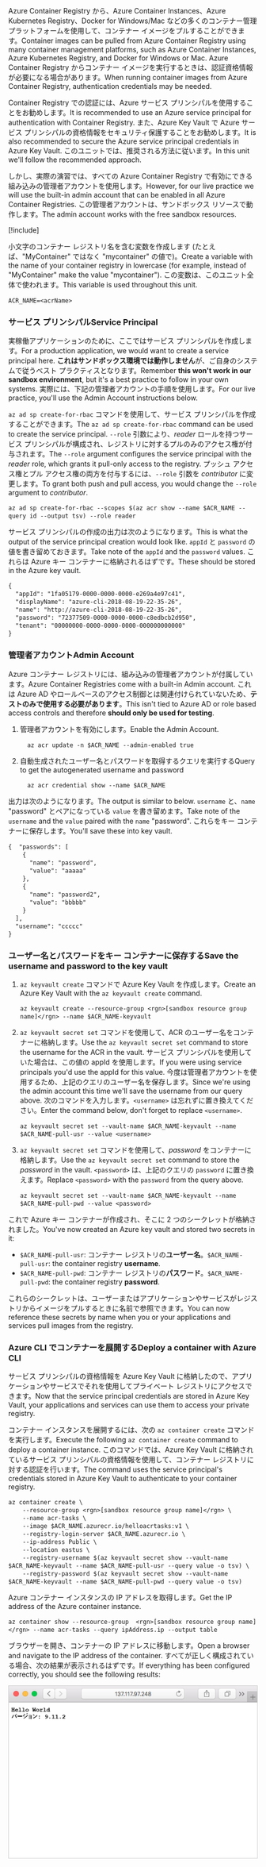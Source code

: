 <span data-ttu-id="1519b-101">Azure Container Registry から、Azure Container Instances、Azure Kubernetes Registry、Docker for Windows/Mac などの多くのコンテナー管理プラットフォームを使用して、コンテナー イメージをプルすることができます。</span><span class="sxs-lookup"><span data-stu-id="1519b-101">Container images can be pulled from Azure Container Registry using many container management platforms, such as Azure Container Instances, Azure Kubernetes Registry, and Docker for Windows or Mac.</span></span> <span data-ttu-id="1519b-102">Azure Container Registry からコンテナー イメージを実行するときは、認証資格情報が必要になる場合があります。</span><span class="sxs-lookup"><span data-stu-id="1519b-102">When running container images from Azure Container Registry, authentication credentials may be needed.</span></span> 

<span data-ttu-id="1519b-103">Container Registry での認証には、Azure サービス プリンシパルを使用することをお勧めします。</span><span class="sxs-lookup"><span data-stu-id="1519b-103">It is recommended to use an Azure service principal for authentication with Container Registry.</span></span> <span data-ttu-id="1519b-104">また、Azure Key Vault で Azure サービス プリンシパルの資格情報をセキュリティ保護することをお勧めします。</span><span class="sxs-lookup"><span data-stu-id="1519b-104">It is also recommended to secure the Azure service principal credentials in Azure Key Vault.</span></span> <span data-ttu-id="1519b-105">このユニットでは、推奨される方法に従います。</span><span class="sxs-lookup"><span data-stu-id="1519b-105">In this unit we'll follow the recommended approach.</span></span>

<span data-ttu-id="1519b-106">しかし、実際の演習では、すべての Azure Container Registry で有効にできる組み込みの管理者アカウントを使用します。</span><span class="sxs-lookup"><span data-stu-id="1519b-106">However, for our live practice we will use the built-in admin account that can be enabled in all Azure Container Registries.</span></span> <span data-ttu-id="1519b-107">この管理者アカウントは、サンドボックス リソースで動作します。</span><span class="sxs-lookup"><span data-stu-id="1519b-107">The admin account works with the free sandbox resources.</span></span>

<!-- Activate the sandbox -->
[!include[](../../../includes/azure-sandbox-activate.md)]

<span data-ttu-id="1519b-108">小文字のコンテナー レジストリ名を含む変数を作成します (たとえば、"MyContainer" ではなく "mycontainer" の値で)。</span><span class="sxs-lookup"><span data-stu-id="1519b-108">Create a variable with the name of your container registry in lowercase (for example, instead of "MyContainer" make the value "mycontainer").</span></span> <span data-ttu-id="1519b-109">この変数は、このユニット全体で使われます。</span><span class="sxs-lookup"><span data-stu-id="1519b-109">This variable is used throughout this unit.</span></span>

```azurecli
ACR_NAME=<acrName>
```

### <a name="service-principal"></a><span data-ttu-id="1519b-110">サービス プリンシパル</span><span class="sxs-lookup"><span data-stu-id="1519b-110">Service Principal</span></span>

<span data-ttu-id="1519b-111">実稼働アプリケーションのために、ここではサービス プリンシパルを作成します。</span><span class="sxs-lookup"><span data-stu-id="1519b-111">For a production application, we would want to create a service principal here.</span></span> <span data-ttu-id="1519b-112">**これはサンドボックス環境では動作しません**が、ご自身のシステムで従うベスト プラクティスとなります。</span><span class="sxs-lookup"><span data-stu-id="1519b-112">Remember **this won't work in our sandbox environment**, but it's a best practice to follow in your own systems.</span></span> <span data-ttu-id="1519b-113">実際には、下記の管理者アカウントの手順を使用します。</span><span class="sxs-lookup"><span data-stu-id="1519b-113">For our live practice, you'll use the Admin Account instructions below.</span></span>

<span data-ttu-id="1519b-114">`az ad sp create-for-rbac` コマンドを使用して、サービス プリンシパルを作成することができます。</span><span class="sxs-lookup"><span data-stu-id="1519b-114">The `az ad sp create-for-rbac` command can be used to create the service principal.</span></span> <span data-ttu-id="1519b-115">`--role` 引数により、*reader* ロールを持つサービス プリンシパルが構成され、レジストリに対するプルのみのアクセス権が付与されます。</span><span class="sxs-lookup"><span data-stu-id="1519b-115">The `--role` argument configures the service principal with the *reader* role, which grants it pull-only access to the registry.</span></span> <span data-ttu-id="1519b-116">プッシュ アクセス権とプル アクセス権の両方を付与するには、`--role` 引数を *contributor* に変更します。</span><span class="sxs-lookup"><span data-stu-id="1519b-116">To grant both push and pull access, you would change the `--role` argument to *contributor*.</span></span>

```azurecli
az ad sp create-for-rbac --scopes $(az acr show --name $ACR_NAME --query id --output tsv) --role reader
```

<span data-ttu-id="1519b-117">サービス プリンシパルの作成の出力は次のようになります。</span><span class="sxs-lookup"><span data-stu-id="1519b-117">This is what the output of the service principal creation would look like.</span></span> <span data-ttu-id="1519b-118">`appId` と `password` の値を書き留めておきます。</span><span class="sxs-lookup"><span data-stu-id="1519b-118">Take note of the `appId` and the `password` values.</span></span> <span data-ttu-id="1519b-119">これらは Azure キー コンテナーに格納されるはずです。</span><span class="sxs-lookup"><span data-stu-id="1519b-119">These should be stored in the Azure key vault.</span></span>

```output
{
  "appId": "1fa05179-0000-0000-0000-e269a4e97c41",
  "displayName": "azure-cli-2018-08-19-22-35-26",
  "name": "http://azure-cli-2018-08-19-22-35-26",
  "password": "72377509-0000-0000-0000-c8edbcb2d950",
  "tenant": "00000000-0000-0000-0000-000000000000"
}
```

### <a name="admin-account"></a><span data-ttu-id="1519b-120">管理者アカウント</span><span class="sxs-lookup"><span data-stu-id="1519b-120">Admin Account</span></span>

<span data-ttu-id="1519b-121">Azure コンテナー レジストリには、組み込みの管理者アカウントが付属しています。</span><span class="sxs-lookup"><span data-stu-id="1519b-121">Azure Container Registries come with a built-in Admin account.</span></span> <span data-ttu-id="1519b-122">これは Azure AD やロールベースのアクセス制御とは関連付けられていないため、**テストのみで使用する必要があります**。</span><span class="sxs-lookup"><span data-stu-id="1519b-122">This isn't tied to Azure AD or role based access controls and therefore **should only be used for testing**.</span></span> 

1. <span data-ttu-id="1519b-123">管理者アカウントを有効にします。</span><span class="sxs-lookup"><span data-stu-id="1519b-123">Enable the Admin Account.</span></span>
    ```azurecli
      az acr update -n $ACR_NAME --admin-enabled true
    ```

2. <span data-ttu-id="1519b-124">自動生成されたユーザー名とパスワードを取得するクエリを実行する</span><span class="sxs-lookup"><span data-stu-id="1519b-124">Query to get the autogenerated username and password</span></span>

    ```azurecli
      az acr credential show --name $ACR_NAME
    ```

<span data-ttu-id="1519b-125">出力は次のようになります。</span><span class="sxs-lookup"><span data-stu-id="1519b-125">The output is similar to below.</span></span> <span data-ttu-id="1519b-126">`username` と、`name` "password" とペアになっている `value` を書き留めます。</span><span class="sxs-lookup"><span data-stu-id="1519b-126">Take note of the `username` and the `value` paired with the `name` "password".</span></span> <span data-ttu-id="1519b-127">これらをキー コンテナーに保存します。</span><span class="sxs-lookup"><span data-stu-id="1519b-127">You'll save these into key vault.</span></span>

```output
{  "passwords": [
    {
      "name": "password",
      "value": "aaaaa"
    },
    {
      "name": "password2",
      "value": "bbbbb"
    }
  ],
  "username": "ccccc"
}
```

### <a name="save-the-username-and-password-to-the-key-vault"></a><span data-ttu-id="1519b-128">ユーザー名とパスワードをキー コンテナーに保存する</span><span class="sxs-lookup"><span data-stu-id="1519b-128">Save the username and password to the key vault</span></span>

1. <span data-ttu-id="1519b-129">`az keyvault create` コマンドで Azure Key Vault を作成します。</span><span class="sxs-lookup"><span data-stu-id="1519b-129">Create an Azure Key Vault with the `az keyvault create` command.</span></span>

    ```azurecli
    az keyvault create --resource-group <rgn>[sandbox resource group name]</rgn> --name $ACR_NAME-keyvault
    ```

1. <span data-ttu-id="1519b-130">`az keyvault secret set` コマンドを使用して、ACR のユーザー名をコンテナーに格納します。</span><span class="sxs-lookup"><span data-stu-id="1519b-130">Use the `az keyvault secret set` command to store the username for the ACR in the vault.</span></span> <span data-ttu-id="1519b-131">サービス プリンシパルを使用していた場合は、この値の appId を使用します。</span><span class="sxs-lookup"><span data-stu-id="1519b-131">If you were using service principals you'd use the appId for this value.</span></span> <span data-ttu-id="1519b-132">今度は管理者アカウントを使用するため、上記のクエリのユーザー名を保存します。</span><span class="sxs-lookup"><span data-stu-id="1519b-132">Since we're using the admin account this time we'll save the username from our query above.</span></span> <span data-ttu-id="1519b-133">次のコマンドを入力します。`<username>` は忘れずに置き換えてください。</span><span class="sxs-lookup"><span data-stu-id="1519b-133">Enter the command below, don't forget to replace `<username>`.</span></span>

    ```azurecli
    az keyvault secret set --vault-name $ACR_NAME-keyvault --name $ACR_NAME-pull-usr --value <username>
    ```

1. <span data-ttu-id="1519b-134">`az keyvault secret set` コマンドを使用して、*password* をコンテナーに格納します。</span><span class="sxs-lookup"><span data-stu-id="1519b-134">Use the `az keyvault secret set` command to store the *password* in the vault.</span></span> <span data-ttu-id="1519b-135">`<password>` は、上記のクエリの `password` に置き換えます。</span><span class="sxs-lookup"><span data-stu-id="1519b-135">Replace `<password>` with the `password` from the query above.</span></span>

    ```azurecli
    az keyvault secret set --vault-name $ACR_NAME-keyvault --name $ACR_NAME-pull-pwd --value <password>
    ```

<span data-ttu-id="1519b-136">これで Azure キー コンテナーが作成され、そこに 2 つのシークレットが格納されました。</span><span class="sxs-lookup"><span data-stu-id="1519b-136">You've now created an Azure key vault and stored two secrets in it:</span></span>

* <span data-ttu-id="1519b-137">`$ACR_NAME-pull-usr`: コンテナー レジストリの**ユーザー名**。</span><span class="sxs-lookup"><span data-stu-id="1519b-137">`$ACR_NAME-pull-usr`: the container registry **username**.</span></span>
* <span data-ttu-id="1519b-138">`$ACR_NAME-pull-pwd`: コンテナー レジストリの**パスワード**。</span><span class="sxs-lookup"><span data-stu-id="1519b-138">`$ACR_NAME-pull-pwd`: the container registry **password**.</span></span>

<span data-ttu-id="1519b-139">これらのシークレットは、ユーザーまたはアプリケーションやサービスがレジストリからイメージをプルするときに名前で参照できます。</span><span class="sxs-lookup"><span data-stu-id="1519b-139">You can now reference these secrets by name when you or your applications and services pull images from the registry.</span></span>

### <a name="deploy-a-container-with-azure-cli"></a><span data-ttu-id="1519b-140">Azure CLI でコンテナーを展開する</span><span class="sxs-lookup"><span data-stu-id="1519b-140">Deploy a container with Azure CLI</span></span>

<span data-ttu-id="1519b-141">サービス プリンシパルの資格情報を Azure Key Vault に格納したので、アプリケーションやサービスでそれを使用してプライベート レジストリにアクセスできます。</span><span class="sxs-lookup"><span data-stu-id="1519b-141">Now that the service principal credentials are stored in Azure Key Vault, your applications and services can use them to access your private registry.</span></span>

<span data-ttu-id="1519b-142">コンテナー インスタンスを展開するには、次の `az container create` コマンドを実行します。</span><span class="sxs-lookup"><span data-stu-id="1519b-142">Execute the following `az container create` command to deploy a container instance.</span></span> <span data-ttu-id="1519b-143">このコマンドでは、Azure Key Vault に格納されているサービス プリンシパルの資格情報を使用して、コンテナー レジストリに対する認証を行います。</span><span class="sxs-lookup"><span data-stu-id="1519b-143">The command uses the service principal's credentials stored in Azure Key Vault to authenticate to your container registry.</span></span>

```azurecli
az container create \
    --resource-group <rgn>[sandbox resource group name]</rgn> \
    --name acr-tasks \
    --image $ACR_NAME.azurecr.io/helloacrtasks:v1 \
    --registry-login-server $ACR_NAME.azurecr.io \
    --ip-address Public \
    --location eastus \
    --registry-username $(az keyvault secret show --vault-name $ACR_NAME-keyvault --name $ACR_NAME-pull-usr --query value -o tsv) \
    --registry-password $(az keyvault secret show --vault-name $ACR_NAME-keyvault --name $ACR_NAME-pull-pwd --query value -o tsv)
```

<span data-ttu-id="1519b-144">Azure コンテナー インスタンスの IP アドレスを取得します。</span><span class="sxs-lookup"><span data-stu-id="1519b-144">Get the IP address of the Azure container instance.</span></span>

```azurecli
az container show --resource-group  <rgn>[sandbox resource group name]</rgn> --name acr-tasks --query ipAddress.ip --output table
```

<span data-ttu-id="1519b-145">ブラウザーを開き、コンテナーの IP アドレスに移動します。</span><span class="sxs-lookup"><span data-stu-id="1519b-145">Open a browser and navigate to the IP address of the container.</span></span> <span data-ttu-id="1519b-146">すべてが正しく構成されている場合、次の結果が表示されるはずです。</span><span class="sxs-lookup"><span data-stu-id="1519b-146">If everything has been configured correctly, you should see the following results:</span></span>

![テキスト Hello World が表示されるサンプル Web アプリケーション](../media/hello.png)

